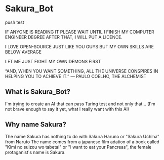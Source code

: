 # Sakura_Bot

push test

IF ANYONE IS READING IT
PLEASE WAIT UNTIL I FINISH MY COMPUTER ENGINEER DEGREE
AFTER THAT, I WILL PUT A LICENCE.

I LOVE OPEN-SOURCE JUST LIKE YOU GUYS
BUT MY OWN SKILLS ARE BELOW AVERAGE

LET ME JUST FIGHT MY OWN DEMONS FIRST

“AND, WHEN YOU WANT SOMETHING,
ALL THE UNIVERSE CONSPIRES IN HELPING YOU TO ACHIEVE IT.”
― PAULO COELHO, THE ALCHEMIST 

## What is Sakura_Bot?
I'm trying to create an AI that can pass Turing test and not only that...
(I'm not brave enough to say it yet, what I really want with this AI)

## Why name Sakura?
The name Sakura has nothing to do with Sakura Haruno or "Sakura Uchiha"
from Naruto
The name comes from a japanese film adation of a book called "Kimi no suizou wo tabetai"
or "I want to eat your Pancreas", the female protaganist's name is Sakura.
